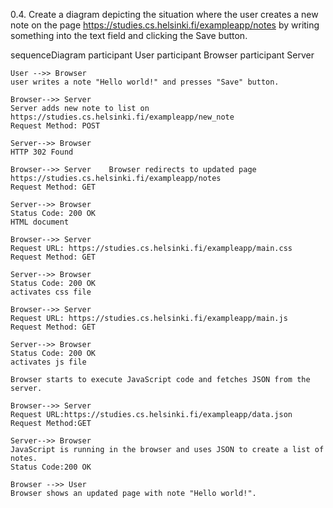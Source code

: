 0.4. Create a diagram depicting the situation where the user creates a new note on the page https://studies.cs.helsinki.fi/exampleapp/notes by writing something into the text field and clicking the Save button.

sequenceDiagram
participant User
participant Browser
participant Server

    User -->> Browser
    user writes a note "Hello world!" and presses "Save" button.

    Browser-->> Server
    Server adds new note to list on https://studies.cs.helsinki.fi/exampleapp/new_note
    Request Method: POST

    Server-->> Browser
    HTTP 302 Found

    Browser-->> Server    Browser redirects to updated page https://studies.cs.helsinki.fi/exampleapp/notes
    Request Method: GET

    Server-->> Browser
    Status Code: 200 OK
    HTML document

    Browser-->> Server
    Request URL: https://studies.cs.helsinki.fi/exampleapp/main.css
    Request Method: GET

    Server-->> Browser
    Status Code: 200 OK
    activates css file

    Browser-->> Server
    Request URL: https://studies.cs.helsinki.fi/exampleapp/main.js
    Request Method: GET

    Server-->> Browser
    Status Code: 200 OK
    activates js file

    Browser starts to execute JavaScript code and fetches JSON from the server.

    Browser-->> Server
    Request URL:https://studies.cs.helsinki.fi/exampleapp/data.json
    Request Method:GET

    Server-->> Browser
    JavaScript is running in the browser and uses JSON to create a list of notes.
    Status Code:200 OK

    Browser -->> User
    Browser shows an updated page with note "Hello world!".
